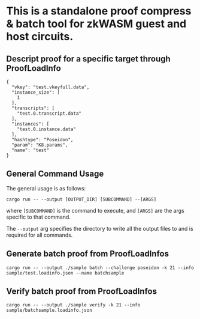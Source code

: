 # This is a standalone proof compress & batch tool for zkWASM guest and host circuits.

## Descript proof for a specific target through ProofLoadInfo

```
{
  "vkey": "test.vkeyfull.data",
  "instance_size": [
    1
  ],
  "transcripts": [
    "test.0.transcript.data"
  ],
  "instances": [
    "test.0.instance.data"
  ],
  "hashtype": "Poseidon",
  "param": "K8.params",
  "name": "test"
}

```

## General Command Usage

The general usage is as follows:

```
cargo run -- --output [OUTPUT_DIR] [SUBCOMMAND] --[ARGS]
```

where `[SUBCOMMAND]` is the command to execute, and `[ARGS]` are the args specific to that command.

The `--output` arg specifies the directory to write all the output files to and is required for all commands.

## Generate batch proof from ProofLoadInfos

```
cargo run -- --output ./sample batch --challenge poseidon -k 21 --info sample/test.loadinfo.json --name batchsample
```

## Verify batch proof from ProofLoadInfos

```
cargo run -- --output ./sample verify -k 21 --info sample/batchsample.loadinfo.json
```
